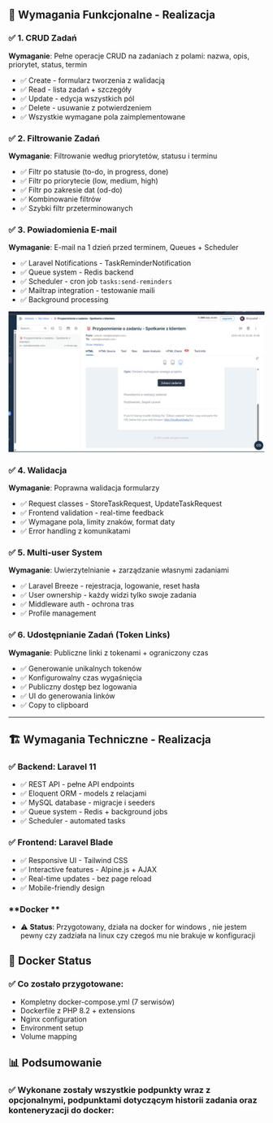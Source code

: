 ## 🎯 **Wymagania Funkcjonalne - Realizacja**

### ✅ **1. CRUD Zadań**
**Wymaganie**: Pełne operacje CRUD na zadaniach z polami: nazwa, opis, priorytet, status, termin
- ✅ Create - formularz tworzenia z walidacją
- ✅ Read - lista zadań + szczegóły
- ✅ Update - edycja wszystkich pól  
- ✅ Delete - usuwanie z potwierdzeniem
- ✅ Wszystkie wymagane pola zaimplementowane

### ✅ **2. Filtrowanie Zadań**
**Wymaganie**: Filtrowanie według priorytetów, statusu i terminu
- ✅ Filtr po statusie (to-do, in progress, done)
- ✅ Filtr po priorytecie (low, medium, high)
- ✅ Filtr po zakresie dat (od-do)
- ✅ Kombinowanie filtrów
- ✅ Szybki filtr przeterminowanych

### ✅ **3. Powiadomienia E-mail**
**Wymaganie**: E-mail na 1 dzień przed terminem, Queues + Scheduler
- ✅ Laravel Notifications - TaskReminderNotification
- ✅ Queue system - Redis backend
- ✅ Scheduler - cron job `tasks:send-reminders`
- ✅ Mailtrap integration - testowanie maili
- ✅ Background processing

![alt text](image.png)

### ✅ **4. Walidacja**
**Wymaganie**: Poprawna walidacja formularzy
- ✅ Request classes - StoreTaskRequest, UpdateTaskRequest
- ✅ Frontend validation - real-time feedback
- ✅ Wymagane pola, limity znaków, format daty
- ✅ Error handling z komunikatami

### ✅ **5. Multi-user System**
**Wymaganie**: Uwierzytelnianie + zarządzanie własnymi zadaniami
- ✅ Laravel Breeze - rejestracja, logowanie, reset hasła
- ✅ User ownership - każdy widzi tylko swoje zadania
- ✅ Middleware auth - ochrona tras
- ✅ Profile management

### ✅ **6. Udostępnianie Zadań (Token Links)**
**Wymaganie**: Publiczne linki z tokenami + ograniczony czas
- ✅ Generowanie unikalnych tokenów
- ✅ Konfigurowalny czas wygaśnięcia 
- ✅ Publiczny dostęp bez logowania
- ✅ UI do generowania linków
- ✅ Copy to clipboard

---

## 🏗️ **Wymagania Techniczne - Realizacja**

### ✅ **Backend: Laravel 11**
- ✅ REST API - pełne API endpoints
- ✅ Eloquent ORM - models z relacjami
- ✅ MySQL database - migracje i seeders
- ✅ Queue system - Redis + background jobs
- ✅ Scheduler - automated tasks

### ✅ **Frontend: Laravel Blade**
- ✅ Responsive UI - Tailwind CSS
- ✅ Interactive features - Alpine.js + AJAX
- ✅ Real-time updates - bez page reload
- ✅ Mobile-friendly design

### **Docker **
- ⚠️ **Status**: Przygotowany, działa na docker for windows , nie jestem pewny czy zadziała na linux czy czegoś mu nie brakuje w konfiguracji

## 🐳 **Docker Status**

### ✅ **Co zostało przygotowane:**
- Kompletny docker-compose.yml (7 serwisów)
- Dockerfile z PHP 8.2 + extensions
- Nginx configuration
- Environment setup
- Volume mapping



## 📊 **Podsumowanie**

### ✅ **Wykonane zostały wszystkie podpunkty wraz z opcjonalnymi, podpunktami dotyczącym historii zadania oraz konteneryzacji do docker:**
